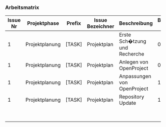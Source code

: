 ### Arbeitsmatrix

| Issue Nr | Projektphase   | Prefix | Issue Bezeichner | Beschreibung                  | Bearbeitet am | Fertigzustellen bis | Dauer |
|----------|----------------|--------|------------------|-------------------------------|---------------|---------------------|-------|
| 1        | Projektplanung | [TASK] | Projektplan      | Erste Sch�tzung und Recherche | 06.04.21      | 12.04.21            | 6     |
| 1        | Projektplanung | [TASK] | Projektplan      | Anlegen von OpenProject       | 09.04.21      | 12.04.21            | 3     |
| 1        | Projektplanung | [TASK] | Projektplan      | Anpassungen von OpenProject   | 10.04.21      | 12.04.21            | 1     |
| 1        | Projektplanung | [TASK] | Projektplan      | Repository Update             | 10.04.21      | 12.04.21            | 1     |
|          |                |        |                  |                               |               | Stunden insgesamt   | 11    |